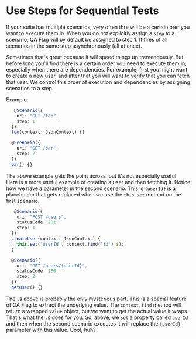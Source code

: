 # Use Steps for Sequential Tests

If your suite has multiple scenarios, very often thre will be a certain orer you want to execute them in. When you do not explicitly assign a `step` to a scenario, QA Flag will by default be assigned to step 1. It fires of all scenarios in the same step asynchronously (all at once).

Sometimes that's great because it will speed things up tremendously. But before long you'll find there is a certain order you need to execute them in, especially when there are dependencies. For example, first you might want to create a new user, and after that you will want to verify that you can fetch that user. We control this order of execution and dependencies by assigning scenarios to a step.

Example:

```typescript
   @Scenario({
    uri: "GET /foo",
    step: 1
  })
  foo(context: JsonContext) {}

  @Scenario({
    uri: "GET /bar",
    step: 2
  })
  bar() {}
```

The above example gets the point across, but it's not especially useful. Here is a more useful example of creating a user and then fetching it. Notice how we have a parameter in the second scenario. This is `{userId}` is a placeholder that gets replaced when we use the `this.set` method on the first scenario.

```typescript
   @Scenario({
    uri: "POST /users",
    statusCode: 201,
    step: 1
  })
  createUser(context: JsonContext) {
    this.set('userId', context.find('id').$);
  }

  @Scenario({
    uri: "GET /users/{userId}",
    statusCode: 200,
    step: 2
  })
  getUser() {}
```

The `.$` above is probably the only mysterious part. This is a special feature of QA Flag to extract the underlying value. The `context.find` method will return a wrapped `Value` object, but we want to get the actual value it wraps. That's what the `.$` does for you. So, above, we `set` a property called `userId` and then when the second scenario executes it will replace the `{userId}` parameter with this value. Cool, huh?
